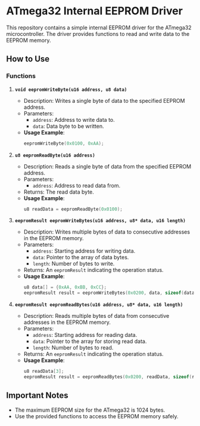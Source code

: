 

# ATmega32 Internal EEPROM Driver

This repository contains a simple internal EEPROM driver for the ATmega32 microcontroller. The driver provides functions to read and write data to the EEPROM memory.

## How to Use

### Functions

1. **`void eepromWriteByte(u16 address, u8 data)`**
   - Description: Writes a single byte of data to the specified EEPROM address.
   - Parameters:
     - `address`: Address to write data to.
     - `data`: Data byte to be written.
   - **Usage Example**:
     ```c
     eepromWriteByte(0x0100, 0xAA);
     ```

2. **`u8 eepromReadByte(u16 address)`**
   - Description: Reads a single byte of data from the specified EEPROM address.
   - Parameters:
     - `address`: Address to read data from.
   - Returns: The read data byte.
   - **Usage Example**:
     ```c
     u8 readData = eepromReadByte(0x0100);
     ```

3. **`eepromResult eepromWriteBytes(u16 address, u8* data, u16 length)`**
   - Description: Writes multiple bytes of data to consecutive addresses in the EEPROM memory.
   - Parameters:
     - `address`: Starting address for writing data.
     - `data`: Pointer to the array of data bytes.
     - `length`: Number of bytes to write.
   - Returns: An `eepromResult` indicating the operation status.
   - **Usage Example**:
     ```c
     u8 data[] = {0xAA, 0xBB, 0xCC};
     eepromResult result = eepromWriteBytes(0x0200, data, sizeof(data));
     ```

4. **`eepromResult eepromReadBytes(u16 address, u8* data, u16 length)`**
   - Description: Reads multiple bytes of data from consecutive addresses in the EEPROM memory.
   - Parameters:
     - `address`: Starting address for reading data.
     - `data`: Pointer to the array for storing read data.
     - `length`: Number of bytes to read.
   - Returns: An `eepromResult` indicating the operation status.
   - **Usage Example**:
     ```c
     u8 readData[3];
     eepromResult result = eepromReadBytes(0x0200, readData, sizeof(readData));
     ```

## Important Notes

- The maximum EEPROM size for the ATmega32 is 1024 bytes.
- Use the provided functions to access the EEPROM memory safely.



